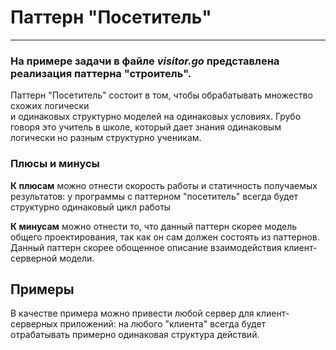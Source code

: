 # Паттерн "Посетитель"

--------------
### На примере задачи в файле *visitor.go* представлена реализация паттерна "строитель".

Паттерн "Посетитель" состоит в том, чтобы обрабатывать множество схожих логически  
и одинаковых структурно моделей на одинаковых условиях. Грубо говоря это учитель в 
школе, который дает знания одинаковым логически но разным структурно ученикам.

### Плюсы и минусы

**К плюсам** можно отнести скорость работы и статичность получаемых результатов: 
у программы с паттерном "посетитель" всегда будет структурно одинаковый цикл работы

**К минусам** можно отнести то, что данный паттерн скорее модель общего проектирования, 
так как он сам должен состоять из паттернов. Данный паттерн скорее обощенное описание 
взаимодействия клиент-серверной модели.

## Примеры

В качестве примера можно привести любой сервер для клиент-серверных приложений: 
на любого "клиента" всегда будет отрабатывать примерно одинаковая структура действий.